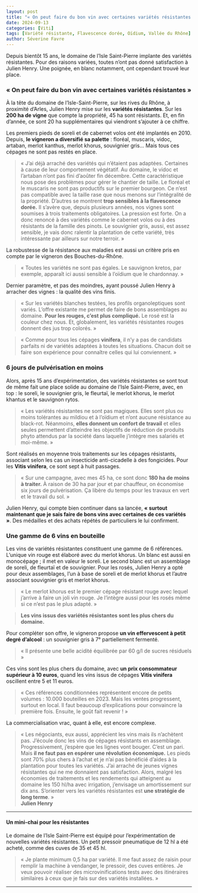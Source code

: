 ```yaml
---
layout: post
title: "« On peut faire du bon vin avec certaines variétés résistantes »"
date: 2024-09-13
categories: [Viti]
tags: [Variété résistante, Flavescence dorée, Oïdium, Vallée du Rhône]
author: Séverine Favre
---
```


Depuis bientôt 15 ans, le domaine de l’Isle Saint-Pierre implante des variétés résistantes. Pour des raisons variées, toutes n’ont pas donné satisfaction à Julien Henry. Une poignée, en blanc notamment, ont cependant trouvé leur place.

### « On peut faire du bon vin avec certaines variétés résistantes »

À la tête du domaine de l’Isle-Saint-Pierre, sur les rives du Rhône, à proximité d’Arles, Julien Henry mise sur les **variétés résistantes**. Sur les **200 ha de vigne** que compte la propriété, 45 ha sont résistants. Et, en fin d’année, ce sont 20 ha supplémentaires qui viendront s’ajouter à ce chiffre.

Les premiers pieds de soreli et de cabernet volos ont été implantés en 2010. Depuis, **le vigneron a diversifié sa palette** : floréal, muscaris, vidoc, artaban, merlot kanthus, merlot khorus, souvignier gris… Mais tous ces cépages ne sont pas restés en place.

> « J’ai déjà arraché des variétés qui n’étaient pas adaptées. Certaines à cause de leur comportement végétatif. Au domaine, le vidoc et l’artaban n’ont pas fini d’aoûter fin décembre. Cette caractéristique nous pose des problèmes pour gérer le chantier de taille. Le floréal et le muscaris ne sont pas productifs sur le premier bourgeon. Ce n’est pas compatible avec la taille rase que nous menons sur l’intégralité de la propriété. D’autres se montrent **trop sensibles à la flavescence dorée.** Il s’avère que, depuis plusieurs années, nos vignes sont soumises à trois traitements obligatoires. La pression est forte. On a donc renoncé à des variétés comme le cabernet volos ou à des résistants de la famille des pinots. Le souvignier gris, aussi, est assez sensible, je vais donc ralentir la plantation de cette variété, très intéressante par ailleurs sur notre terroir. »

La robustesse de la résistance aux maladies est aussi un critère pris en compte par le vigneron des Bouches-du-Rhône. 

> « Toutes les variétés ne sont pas égales. Le sauvignon kretos, par exemple, apparaît ici aussi sensible à l’oïdium que le chardonnay. »

Dernier paramètre, et pas des moindres, ayant poussé Julien Henry à arracher des vignes : la qualité des vins finis.

> « Sur les variétés blanches testées, les profils organoleptiques sont variés. L’offre existante me permet de faire de bons assemblages au domaine. **Pour les rouges, c’est plus compliqué.** Le rosé est la couleur chez nous. Et, globalement, les variétés résistantes rouges donnent des jus trop colorés. »

> « Comme pour tous les cépages **vinifera**, il n’y a pas de candidats parfaits ni de variétés adaptées à toutes les situations. Chacun doit se faire son expérience pour connaître celles qui lui conviennent. »

### 6 jours de pulvérisation en moins

Alors, après 15 ans d’expérimentation, des variétés résistantes se sont tout de même fait une place solide au domaine de l’Isle Saint-Pierre, avec, en top : le soreli, le souvignier gris, le fleurtaï, le merlot khorus, le merlot khantus et le sauvignon rytos.

> « Les variétés résistantes ne sont pas magiques. Elles sont plus ou moins tolérantes au mildiou et à l’oïdium et n’ont aucune résistance au black-rot. Néanmoins, **elles donnent un confort de travail** et elles seules permettent d’atteindre les objectifs de réduction de produits phyto attendus par la société dans laquelle j’intègre mes salariés et moi-même. »

Sont réalisés en moyenne trois traitements sur les cépages résistants, associant selon les cas un insecticide anti-cicadelle à des fongicides. Pour les **Vitis vinifera**, ce sont sept à huit passages.

> « Sur une campagne, avec mes 45 ha, ce sont donc **180 ha de moins à traiter.** À raison de 30 ha par jour et par chauffeur, on économise six jours de pulvérisation. Ça libère du temps pour les travaux en vert et le travail du sol. »

Julien Henry, qui compte bien continuer dans sa lancée, **« surtout maintenant que je sais faire de bons vins avec certaines de ces variétés »**. Des médailles et des achats répétés de particuliers le lui confirment.

### Une gamme de 6 vins en bouteille

Les vins de variétés résistantes constituent une gamme de 6 références. L’unique vin rouge est élaboré avec du merlot khorus. Un blanc est aussi en monocépage ; il met en valeur le soreli. Le second blanc est un assemblage de soreli, de fleurtaï et de souvignier. Pour les rosés, Julien Henry a opté pour deux assemblages, l’un à base de soreli et de merlot khorus et l’autre associant souvignier gris et merlot khorus.

> « Le merlot khorus est le premier cépage résistant rouge avec lequel j’arrive à faire un joli vin rouge. Je l’intègre aussi pour les rosés même si ce n’est pas le plus adapté. »

> **Les vins issus des variétés résistantes sont les plus chers du domaine.**

Pour compléter son offre, le vigneron propose **un vin effervescent à petit degré d’alcool** : un souvignier gris à 7° partiellement fermenté.

> « Il présente une belle acidité équilibrée par 60 g/l de sucres résiduels »

Ces vins sont les plus chers du domaine, avec **un prix consommateur supérieur à 10 euros**, quand les vins issus de cépages **Vitis vinifera** oscillent entre 5 et 11 euros.

> « Ces références conditionnées représentent encore de petits volumes : 10.000 bouteilles en 2023. Mais les ventes progressent, surtout en local. Il faut beaucoup d’explications pour convaincre la première fois. Ensuite, le goût fait revenir ! »

La commercialisation vrac, quant à elle, est encore complexe.

> « Les négociants, eux aussi, apprécient les vins mais ils n’achètent pas. J’écoule donc les vins de cépages résistants en assemblage. Progressivement, j’espère que les lignes vont bouger. C’est un pari. Mais **il ne faut pas en espérer une révolution économique.** Les pieds sont 70% plus chers à l’achat et je n’ai pas bénéficié d’aides à la plantation pour toutes les variétés. J’ai arraché de jeunes vignes résistantes qui ne me donnaient pas satisfaction. Alors, malgré les économies de traitements et les rendements qui atteignent au domaine les 150 hl/ha avec irrigation, j’envisage un amortissement sur dix ans. S’orienter vers les variétés résistantes est **une stratégie de long terme**. »  
**Julien Henry**

---

#### Un mini-chai pour les résistantes

Le domaine de l’Isle Saint-Pierre est équipé pour l’expérimentation de nouvelles variétés résistantes. Un petit pressoir pneumatique de 12 hl a été acheté, comme des cuves de 35 et 45 hl.

> « Je plante minimum 0,5 ha par variété. Il me faut assez de raisin pour remplir la machine à vendanger, le pressoir, des cuves entières. Je veux pouvoir réaliser des microvinifications tests avec des itinéraires similaires à ceux que je fais sur des variétés installées. »

---

